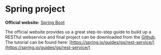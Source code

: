 # Spring project

__Official website:__ [Spring Boot](https://spring.io/projects/spring-boot)

The official website provides us a great step-to-step guide to build up a RESTful webservice and final project can be downloaded from the [Github](https://github.com/spring-guides/gs-rest-service). The tutorial can be found here: [https://spring.io/guides/gs/rest-service/](https://spring.io/guides/gs/rest-service/)